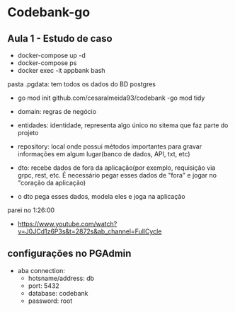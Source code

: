 # Codebank-go

## Aula 1 - Estudo de caso

- docker-compose up -d
- docker-compose ps
- docker exec -it appbank bash  

pasta .pgdata: tem todos os dados do BD postgres

- go mod init github.com/cesaralmeida93/codebank
-go mod tidy

- domain: regras de negócio
- entidades: identidade, representa algo único no sitema que faz parte do projeto
- repository: local onde possui métodos importantes para gravar informações em algum lugar(banco de dados, API, txt, etc)
- dto: recebe dados de fora da aplicação(por exemplo, requisição via grpc, rest, etc. É necessário pegar esses dados de "fora" e jogar no "coração da aplicação)
- o dto pega esses dados, modela eles e joga na aplicação


parei no 1:26:00
- https://www.youtube.com/watch?v=J0JCd1z6P3s&t=2872s&ab_channel=FullCycle

## configurações no PGAdmin
- aba connection:
    - hotsname/address: db
    - port: 5432
    - database: codebank
    - password: root